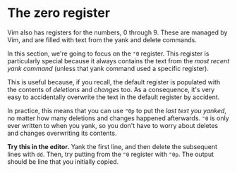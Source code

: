 # The zero register

Vim also has registers for the numbers, 0 through 9. These are managed by Vim, and are filled with text from the yank and delete commands.

In this section, we're going to focus on the `"0` register. This register is particularly special because it always contains the text from the _most recent yank command_ (unless that yank command used a specific register).

This is useful because, if you recall, the default register is populated with the contents of _deletions_ and _changes_ too. As a consequence, it's very easy to accidentally overwrite the text in the default register by accident.

In practice, this means that you can use `"0p` to put the _last text you yanked_, no matter how many deletions and changes happened afterwards. `"0` is only ever written to when you yank, so you don't have to worry about deletes and changes overwriting its contents.

**Try this in the editor.** Yank the first line, and then delete the subsequent lines with `dd`. Then, try putting from the `"0` register with `"0p`. The output should be line that you initially copied.
